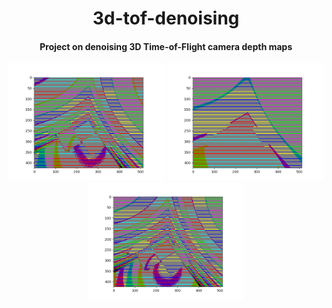 <h1 align="center">3d-tof-denoising</h1>
<h4 align="center">Project on denoising 3D Time-of-Flight camera depth maps</h4>

<p align="center">
<img src="https://raw.githubusercontent.com/daemonslayer/3d-tof-denoising/master/res/Figure_4.png" width="250">
<img src="https://raw.githubusercontent.com/daemonslayer/3d-tof-denoising/master/res/Figure_5.png" width="250">
<img src="https://raw.githubusercontent.com/daemonslayer/3d-tof-denoising/master/res/Figure_6.png" width="250">
<p>
